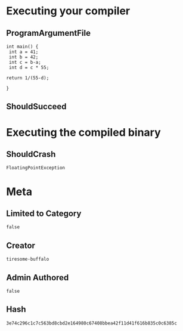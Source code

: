 # Executing your compiler

## ProgramArgumentFile

```
int main() {
 int a = 41;
 int b = 42;
 int c = b-a;
 int d = c * 55;
 
return 1/(55-d); 

}
```

## ShouldSucceed

# Executing the compiled binary

## ShouldCrash

```
FloatingPointException
```

# Meta

## Limited to Category

```
false
```

## Creator

```
tiresome-buffalo
```

## Admin Authored

```
false
```

## Hash

```
3e74c296c1c7c563bd8cbd2e164980c67408bbea42f11d41f616b835c0c6385c
```
